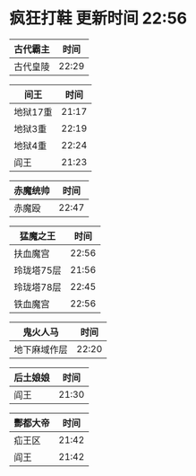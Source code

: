# 疯狂打鞋 更新时间 22:56

| 古代霸主   | 时间    |
|--------|-------|
| 古代皇陵 | 22:29 |

| 间王   | 时间    |
|--------|-------|
| 地狱17重 | 21:17 |
| 地狱3重 | 22:19 |
| 地狱4重 | 22:24 |
| 阎王 | 21:23 |

| 赤魔统帅   | 时间    |
|--------|-------|
| 赤魔殴 | 22:47 |

| 猛魔之王   | 时间    |
|--------|-------|
| 扶血魔宫 | 22:56 |
| 玲珑塔75层 | 21:56 |
| 玲珑塔78层 | 22:45 |
| 铁血魔宫 | 22:56 |

| 鬼火人马   | 时间    |
|--------|-------|
| 地下麻域作层 | 22:20 |

| 后土娘娘   | 时间    |
|--------|-------|
| 阎王 | 21:30 |

| 酆都大帝   | 时间    |
|--------|-------|
| 疝王区 | 21:42 |
| 阎王 | 21:42 |